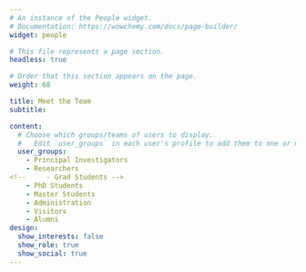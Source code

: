```yaml
---
# An instance of the People widget.
# Documentation: https://wowchemy.com/docs/page-builder/
widget: people

# This file represents a page section.
headless: true

# Order that this section appears on the page.
weight: 68

title: Meet the Team
subtitle:

content:
  # Choose which groups/teams of users to display.
  #   Edit `user_groups` in each user's profile to add them to one or more of these groups.
  user_groups:
    - Principal Investigators
    - Researchers
<!--     - Grad Students -->
    - PhD Students
    - Master Students
    - Administration
    - Visitors
    - Alumni
design:
  show_interests: false
  show_role: true
  show_social: true
---
```

